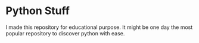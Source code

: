 # Python Stuff
I made this repository for educational purpose. It might be one day the most popular repository to discover python with ease.
